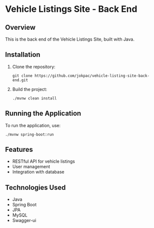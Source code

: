 # Vehicle Listings Site - Back End

## Overview
This is the back end of the Vehicle Listings Site, built with Java.

## Installation
1. Clone the repository:
   ```
   git clone https://github.com/jokpac/vehicle-listing-site-back-end.git
   ```
2. Build the project:
   ```
   ./mvnw clean install
   ```

## Running the Application
To run the application, use:
```
./mvnw spring-boot:run
```

## Features
- RESTful API for vehicle listings
- User management
- Integration with database

## Technologies Used
- Java
- Spring Boot
- JPA
- MySQL
- Swagger-ui
